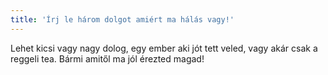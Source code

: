 ```yaml
---
title: 'Írj le három dolgot amiért ma hálás vagy!'
---
```

Lehet kicsi vagy nagy dolog, egy ember aki jót tett veled, vagy akár csak a reggeli tea. Bármi amitől ma jól érezted magad!
